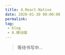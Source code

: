 ```yaml
---
title: 4.React-Native
date: 2020-01-30 00:00:00
permalink: 
tag: 
 - blog
 - 8.移动端
---
```


> 等待书写中...
